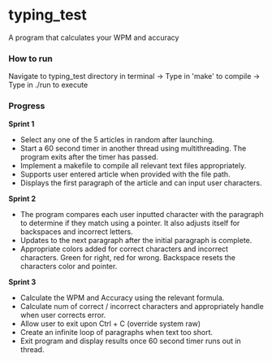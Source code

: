 # typing_test
A program that calculates your WPM and accuracy

<h3>How to run</h3>
Navigate to typing_test directory in terminal -> Type in 'make' to compile -> Type in ./run to execute

<h3>Progress</h3>
<b>Sprint 1</b>

* Select any one of the 5 articles in random after launching.
* Start a 60 second timer in another thread using multithreading. The program exits after the timer has passed.
* Implement a makefile to compile all relevant text files appropriately.
* Supports user entered article when provided with the file path.
* Displays the first paragraph of the article and can input user characters.

<b>Sprint 2</b>

* The program compares each user inputted character with the paragraph to determine if they match using a pointer. It also adjusts itself for backspaces and incorrect letters.
* Updates to the next paragraph after the initial paragraph is complete.
* Appropriate colors added for correct characters and incorrect characters. Green for right, red for wrong. Backspace resets the characters color and pointer.

<b>Sprint 3</b>

* Calculate the WPM and Accuracy using the relevant formula.
* Calculate num of correct / incorrect characters and appropriately handle when user corrects error.
* Allow user to exit upon Ctrl + C (override system raw)
* Create an infinite loop of paragraphs when text too short. 
* Exit program and display results once 60 second timer runs out in thread.

